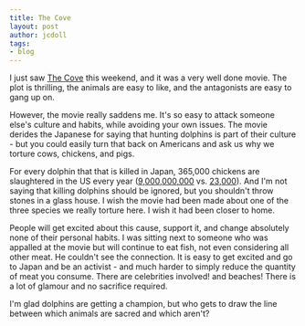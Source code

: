 ```yaml
---
title: The Cove
layout: post
author: jcdoll
tags:
- blog
---
```


I just saw [The Cove](http://www.thecovemovie.com/) this weekend, and it was a very well done movie. The plot is thrilling, the animals are easy to like, and the antagonists are easy to gang up on.

However, the movie really saddens me. It's so easy to attack someone else's culture and habits, while avoiding your own issues. The movie derides the Japanese for saying that hunting dolphins is part of their culture - but you could easily turn that back on Americans and ask us why we torture cows, chickens, and pigs.

For every dolphin that that is killed in Japan, 365,000 chickens are slaughtered in the US every year ([9,000,000,000](http://usda.mannlib.cornell.edu/usda/current/PoulSlauSu/PoulSlauSu-02-25-2010.txt) vs. [23,000](http://www.savejapandolphins.org/quickfacts.php)). And I'm not saying that killing dolphins should be ignored, but you shouldn't throw stones in a glass house. I wish the movie had been made about one of the three species we really torture here. I wish it had been closer to home.

People will get excited about this cause, support it, and change absolutely none of their personal habits. I was sitting next to someone who was appalled at the movie but will continue to eat fish, not even considering all other meat. He couldn't see the connection. It is easy to get excited and go to Japan and be an activist - and much harder to simply reduce the quantity of meat you consume. There are celebrities involved! and beaches! There is a lot of glamour and no sacrifice required.

I'm glad dolphins are getting a champion, but who gets to draw the line between which animals are sacred and which aren't?
